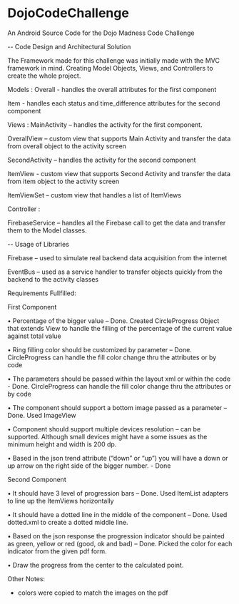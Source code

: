 # DojoCodeChallenge
An Android Source Code for the Dojo Madness Code Challenge

-- Code Design and Architectural Solution

The Framework made for this challenge was initially made with the MVC framework in mind. 
Creating Model Objects, Views, and Controllers to create the whole project. 

Models :
Overall - handles the overall attributes for the first component

Item - handles each status and time_difference attributes for the second component

Views :
MainActivity – handles the activity for the first component. 

OverallView – custom view that supports Main Activity and transfer the data from overall object to the activity screen

SecondActivity – handles the activity for the second component

ItemView - custom view that supports Second Activity and transfer the data from item object to the activity screen

ItemViewSet – custom view that handles a list of ItemViews

Controller :

FirebaseService – handles all the Firebase call to get the data and transfer them to the Model classes. 


-- Usage of Libraries 

Firebase – used to simulate real backend data acquisition from the internet

EventBus – used as a service handler to transfer objects quickly from the backend to the activity classes 



Requirements Fullfilled:


First Component

•	Percentage of the bigger value – Done. Created CircleProgress Object that extends View to handle the filling of the percentage of the current value against total value 

•	Ring filling color should be customized by parameter – Done. CircleProgress can handle the fill color change thru the attributes or by code

•	The parameters should be passed within the layout xml or within the code - Done. CircleProgress can handle the fill color change thru the attributes or by code

•	The component should support a bottom image passed as a parameter – Done. Used ImageView

•	Component should support multiple devices resolution – can be supported. Although small devices might have a some issues as the minimum height and width is 200 dp.

•	Based in the json trend attribute (“down” or “up”) you will have a down or up arrow on the right side of the bigger number. - Done

Second Component

•	It should have 3 level of progression bars – Done. Used ItemList adapters to line up the ItemViews horizontally

•	It should have a dotted line in the middle of the component – Done. Used dotted.xml to create a dotted middle line. 

•	Based on the json response the progression indicator should be painted as green, yellow or red (good, ok and bad) – Done. Picked the color for each indicator from the given pdf form. 

•	Draw the progress from the center to the calculated point.

Other Notes:
-	colors were copied to match the images on the pdf

